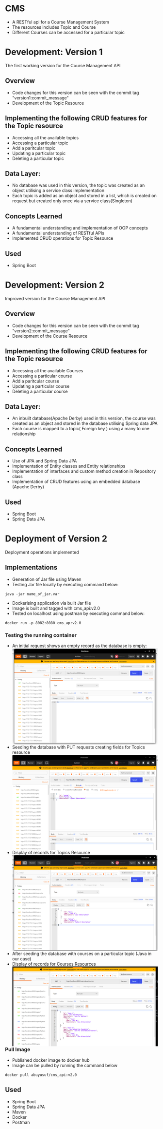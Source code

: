 # CMS
* A RESTful api for a Course Management System
* The resources includes Topic and Course
* Different Courses can be accessed for a particular topic

# Development: Version 1
The first working version for the Course Management API

## Overview
* Code changes for this version can be seen with the commit tag "version1:commit_message"
* Development of the Topic Resource

## Implementing the following CRUD features for the Topic resource
- Accessing all the available topics
-  Accessing a particular topic
- Add a paritcular topic
- Updating a particular topic
- Deleting a particular topic

## Data Layer:
* No database was used in this version, the topic was created as an object utilising a service class implementation
* Each topic is added as an object and stored in a list, which is created on request but created only once via a service class(Singleton)

## Concepts Learned
* A fundamental understanding and implementation of OOP concepts
* A fundamental understanding of RESTful APIs
* Implemented CRUD operations for Topic Resource

## Used
* Spring Boot

# Development: Version 2
Improved version for the Course Management API

## Overview
* Code changes for this version can be seen with the commit tag "version2:commit_message"
* Development of the Course Resource

## Implementing the following CRUD features for the Topic resource
- Accessing all the available Courses
-  Accessing a particular course
- Add a paritcular course
- Updating a particular course
- Deleting a particular course

## Data Layer:
* An inbuilt database(Apache Derby) used in this version, the course was created as an object and stored in the database utilising Spring data JPA
* Each course is mapped to a topic( Foreign key ) using a many to one relationship

## Concepts Learned
* Use of JPA and Spring Data JPA
* Implementation of Entity classes and Entity relationships
* Implementation of interfaces and custom method creation in Repository class
* Implementation of CRUD features using an embedded database (Apache Derby)

## Used
* Spring Boot
* Spring Data JPA

# Deployment of Version 2
Deployment operations implemented

## Implementations
* Generation of Jar file using Maven
* Testing Jar file locally by executing command below:
```
java -jar name_of_jar.var
```
* Dockerising application via built Jar file
* Image is built and tagged with cms_api:v2.0
* Tested on localhost using postman by executing command below:
```
docker run -p 8082:8080 cms_ap:v2.0
``` 

### Testing the running container
* An initial request shows an empty record as the database is empty:
<img src="screenshots/Empty_Record.png"
     alt="Initial GET request"
     style="float: left; margin-right: 10px;" />


---


* Seeding the database with PUT requests creating fields for Topics resource
<img src="screenshots/Python_Courses_Records.png"
     alt="Adding a Python Topic"
     style="float: left; margin-right: 10px;" />

---

* Display of records for Topics Resource
<img src="screenshots/Dispaly Topic Records.png"
     alt="Display of Topic Records"
     style="float: left; margin-right: 10px;" />

---

* After seeding the database with courses on a particular topic (Java in our case)
* Display of records for Courses Resources
<img src="screenshots/Getting Topic Records.png"
     alt="Display of Courses Records"
     style="float: left; margin-right: 10px;" />

---

### Pull Image
* Published docker image to docker hub
* Image can be pulled by running the command below
```
docker pull abuyusuf/cms_api:v2.0
```

## Used
* Spring Boot
* Spring Data JPA
* Maven
* Docker
* Postman